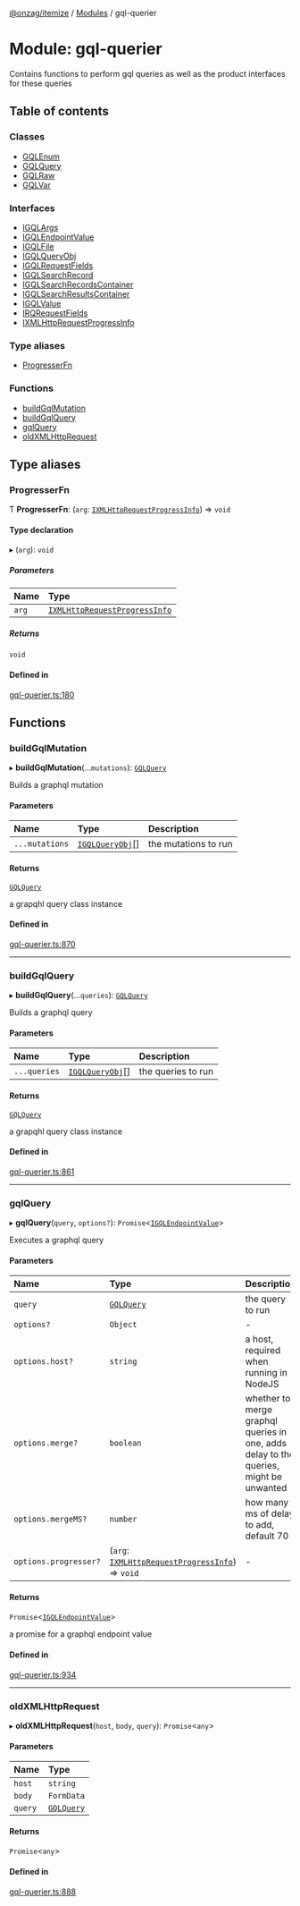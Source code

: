 [@onzag/itemize](../README.md) / [Modules](../modules.md) / gql-querier

# Module: gql-querier

Contains functions to perform gql queries as well
as the product interfaces for these queries

## Table of contents

### Classes

- [GQLEnum](../classes/gql_querier.GQLEnum.md)
- [GQLQuery](../classes/gql_querier.GQLQuery.md)
- [GQLRaw](../classes/gql_querier.GQLRaw.md)
- [GQLVar](../classes/gql_querier.GQLVar.md)

### Interfaces

- [IGQLArgs](../interfaces/gql_querier.IGQLArgs.md)
- [IGQLEndpointValue](../interfaces/gql_querier.IGQLEndpointValue.md)
- [IGQLFile](../interfaces/gql_querier.IGQLFile.md)
- [IGQLQueryObj](../interfaces/gql_querier.IGQLQueryObj.md)
- [IGQLRequestFields](../interfaces/gql_querier.IGQLRequestFields.md)
- [IGQLSearchRecord](../interfaces/gql_querier.IGQLSearchRecord.md)
- [IGQLSearchRecordsContainer](../interfaces/gql_querier.IGQLSearchRecordsContainer.md)
- [IGQLSearchResultsContainer](../interfaces/gql_querier.IGQLSearchResultsContainer.md)
- [IGQLValue](../interfaces/gql_querier.IGQLValue.md)
- [IRQRequestFields](../interfaces/gql_querier.IRQRequestFields.md)
- [IXMLHttpRequestProgressInfo](../interfaces/gql_querier.IXMLHttpRequestProgressInfo.md)

### Type aliases

- [ProgresserFn](gql_querier.md#progresserfn)

### Functions

- [buildGqlMutation](gql_querier.md#buildgqlmutation)
- [buildGqlQuery](gql_querier.md#buildgqlquery)
- [gqlQuery](gql_querier.md#gqlquery)
- [oldXMLHttpRequest](gql_querier.md#oldxmlhttprequest)

## Type aliases

### ProgresserFn

Ƭ **ProgresserFn**: (`arg`: [`IXMLHttpRequestProgressInfo`](../interfaces/gql_querier.IXMLHttpRequestProgressInfo.md)) => `void`

#### Type declaration

▸ (`arg`): `void`

##### Parameters

| Name | Type |
| :------ | :------ |
| `arg` | [`IXMLHttpRequestProgressInfo`](../interfaces/gql_querier.IXMLHttpRequestProgressInfo.md) |

##### Returns

`void`

#### Defined in

[gql-querier.ts:180](https://github.com/onzag/itemize/blob/a24376ed/gql-querier.ts#L180)

## Functions

### buildGqlMutation

▸ **buildGqlMutation**(...`mutations`): [`GQLQuery`](../classes/gql_querier.GQLQuery.md)

Builds a graphql mutation

#### Parameters

| Name | Type | Description |
| :------ | :------ | :------ |
| `...mutations` | [`IGQLQueryObj`](../interfaces/gql_querier.IGQLQueryObj.md)[] | the mutations to run |

#### Returns

[`GQLQuery`](../classes/gql_querier.GQLQuery.md)

a grapqhl query class instance

#### Defined in

[gql-querier.ts:870](https://github.com/onzag/itemize/blob/a24376ed/gql-querier.ts#L870)

___

### buildGqlQuery

▸ **buildGqlQuery**(...`queries`): [`GQLQuery`](../classes/gql_querier.GQLQuery.md)

Builds a graphql query

#### Parameters

| Name | Type | Description |
| :------ | :------ | :------ |
| `...queries` | [`IGQLQueryObj`](../interfaces/gql_querier.IGQLQueryObj.md)[] | the queries to run |

#### Returns

[`GQLQuery`](../classes/gql_querier.GQLQuery.md)

a grapqhl query class instance

#### Defined in

[gql-querier.ts:861](https://github.com/onzag/itemize/blob/a24376ed/gql-querier.ts#L861)

___

### gqlQuery

▸ **gqlQuery**(`query`, `options?`): `Promise`<[`IGQLEndpointValue`](../interfaces/gql_querier.IGQLEndpointValue.md)\>

Executes a graphql query

#### Parameters

| Name | Type | Description |
| :------ | :------ | :------ |
| `query` | [`GQLQuery`](../classes/gql_querier.GQLQuery.md) | the query to run |
| `options?` | `Object` | - |
| `options.host?` | `string` | a host, required when running in NodeJS |
| `options.merge?` | `boolean` | whether to merge graphql queries in one, adds delay to the queries, might be unwanted |
| `options.mergeMS?` | `number` | how many ms of delay to add, default 70 |
| `options.progresser?` | (`arg`: [`IXMLHttpRequestProgressInfo`](../interfaces/gql_querier.IXMLHttpRequestProgressInfo.md)) => `void` | - |

#### Returns

`Promise`<[`IGQLEndpointValue`](../interfaces/gql_querier.IGQLEndpointValue.md)\>

a promise for a graphql endpoint value

#### Defined in

[gql-querier.ts:934](https://github.com/onzag/itemize/blob/a24376ed/gql-querier.ts#L934)

___

### oldXMLHttpRequest

▸ **oldXMLHttpRequest**(`host`, `body`, `query`): `Promise`<`any`\>

#### Parameters

| Name | Type |
| :------ | :------ |
| `host` | `string` |
| `body` | `FormData` |
| `query` | [`GQLQuery`](../classes/gql_querier.GQLQuery.md) |

#### Returns

`Promise`<`any`\>

#### Defined in

[gql-querier.ts:888](https://github.com/onzag/itemize/blob/a24376ed/gql-querier.ts#L888)
